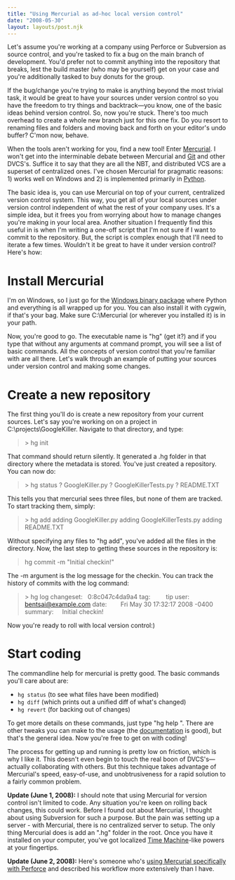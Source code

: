 ```yaml
---
title: "Using Mercurial as ad-hoc local version control"
date: "2008-05-30"
layout: layouts/post.njk
---
```


Let's assume you're working at a company using Perforce or Subversion as source control, and you're tasked to fix a bug on the main branch of development. You'd prefer not to commit anything into the repository that breaks, lest the build master (who may be yourself) get on your case and you're additionally tasked to buy donuts for the group.

If the bug/change you're trying to make is anything beyond the most trivial task, it would be great to have your sources under version control so you have the freedom to try things and backtrack—you know, one of the basic ideas behind version control. So, now you're stuck. There's too much overhead to create a whole new branch just for this one fix. Do you resort to renaming files and folders and moving back and forth on your editor's undo buffer? C'mon now, behave.

When the tools aren't working for you, find a new tool! Enter [Mercurial](http://www.selenic.com/mercurial/wiki/). I won't get into the interminable debate between Mercurial and [Git](http://git.or.cz/) and other DVCS's. Suffice it to say that they are all the NBT, and distributed VCS are a superset of centralized ones. I've chosen Mercurial for pragmatic reasons: 1) works well on Windows and 2) is implemented primarily in [Python](http://www.python.org/).

The basic idea is, you can use Mercurial on top of your current, centralized version control system. This way, you get all of your local sources under version control independent of what the rest of your company uses. It's a simple idea, but it frees you from worrying about how to manage changes you're making in your local area. Another situation I frequently find this useful in is when I'm writing a one-off script that I'm not sure if I want to commit to the repository. But, the script is complex enough that I'll need to iterate a few times. Wouldn't it be great to have it under version control? Here's how:

# Install Mercurial

I'm on Windows, so I just go for the [Windows binary package](http://mercurial.berkwood.com/) where Python and everything is all wrapped up for you. You can also install it with cygwin, if that's your bag. Make sure C:\\Mercurial (or wherever you installed it) is in your path.

Now, you're good to go. The executable name is "hg" (get it?) and if you type that without any arguments at command prompt, you will see a list of basic commands. All the concepts of version control that you're familiar with are all there. Let's walk through an example of putting your sources under version control and making some changes.

# Create a new repository

The first thing you'll do is create a new repository from your current sources. Let's say you're working on on a project in C:\\projects\\GoogleKiller. Navigate to that directory, and type:

> \> hg init

That command should return silently. It generated a .hg folder in that directory where the metadata is stored. You've just created a repository. You can now do:

> \> hg status
> ? GoogleKiller.py
> ? GoogleKillerTests.py
> ? README.TXT

This tells you that mercurial sees three files, but none of them are tracked. To start tracking them, simply:

> \> hg add
> adding GoogleKiller.py
> adding GoogleKillerTests.py
> adding README.TXT

Without specifying any files to "hg add", you've added all the files in the directory. Now, the last step to getting these sources in the repository is:

> hg commit -m "Initial checkin!"

The -m argument is the log message for the checkin. You can track the history of commits with the log command:

> \> hg log
> changeset:   0:8c047c4da9a4
> tag:         tip
> user:        bentsai@example.com
> date:        Fri May 30 17:32:17 2008 -0400
> summary:     Initial checkin!

Now you're ready to roll with local version control:)

# Start coding

The commandline help for mercurial is pretty good. The basic commands you'll care about are:

- `hg status` (to see what files have been modified)
- `hg diff` (which prints out a unified diff of what's changed)
- `hg revert` (for backing out of changes)

To get more details on these commands, just type "hg help <command>". There are other tweaks you can make to the usage (the [documentation](http://hgbook.red-bean.com/hgbook.html) is good), but that's the general idea. Now you're free to get on with coding!

The process for getting up and running is pretty low on friction, which is why I like it. This doesn't even begin to touch the real boon of DVCS's—actually collaborating with others. But this technique takes advantage of Mercurial's speed, easy-of-use, and unobtrusiveness for a rapid solution to a fairly common problem.

**Update (June 1, 2008):** I should note that using Mercurial for version control isn't limited to code. Any situation you're keen on rolling back changes, this could work. Before I found out about Mercurial, I thought about using Subversion for such a purpose. But the pain was setting up a server - with Mercurial, there is no centralized server to setup. The only thing Mercurial does is add an ".hg" folder in the root. Once you have it installed on your computer, you've got localized [Time Machine](http://www.apple.com/macosx/features/timemachine.html)\-like powers at your fingertips.

**Update (June 2, 2008):** Here's someone who's [using Mercurial specifically with Perforce](http://www.dehora.net/journal/2008/01/05/using-mercurial-with-perforce/) and described his workflow more extensively than I have.
